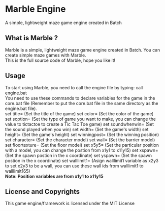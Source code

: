 # Marble Engine
A simple, lightweight maze game engine created in Batch

## What is Marble ?
Marble is a simple, lightweight maze game engine created in Batch. You can create simple maze games with Marble.
<br/>
This is the full source code of Marble, hope you like it!

## Usage
To start using Marble, you need to call the engine file by typing:
    call engine.bat
<br/>
You need to use these commands to declare variables for the game in the core.bat file (Remember to put the core.bat file in the same directory as the engine.bat file).
<br/>
        set title= (Set the title of the game)
        set color= (Set the color of the game)
        set soption= (Set the type of game you want to make, you can change the value to tictactoe to create a Tic Tac Toe game)
        set soundwhenwin= (Set the sound played when you win)
        set width= (Set the game's width)
        set height= (Set the game's height)
        set winningpost= (Set the winning position)
        set character= (Set the character model)
        set wall= (Set the barrier model)
        set floortexture= (Set the floor model)
        set x5y5= (Set the particular position with a model, you can change the postion from x1y1 to x11y15)
        set xspawn= (Set the spawn postion in the x coordinate)
        set yspawn= (Set the spawn postion in the x coordinate)
        set walllimit1= (Asign walllimit1 variable as x2y3 to set x2y3 to be a wall, you can use these wall ids from walllimit1 to walllimit165)
<br/>
<b>Note: Position variables are from x1y1 to x11y15</b>

## License and Copyrights
This game engine/framework is licensed under the MIT License

